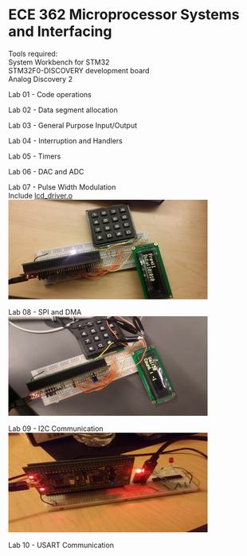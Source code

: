 # ECE 362 Microprocessor Systems and Interfacing

Tools required:  
System Workbench for STM32  
STM32F0-DISCOVERY development board  
Analog Discovery 2  

Lab 01 - Code operations  

Lab 02 - Data segment allocation  

Lab 03 - General Purpose Input/Output  

Lab 04 - Interruption and Handlers  

Lab 05 - Timers   

Lab 06 - DAC and ADC  

Lab 07 - Pulse Width Modulation  
Include [lcd_driver.o](lab07/lcd_driver.o)  
<img src="lab07/lab07_finished.jpg" width="400" height="200">
  
Lab 08 - SPI and DMA  
<img src="lab08/20191101_133307.jpg" width="400" height="200">

Lab 09 - I2C Communication  
<img src="lab09/lab09.png" width="400" height="200">

Lab 10 - USART Communication
